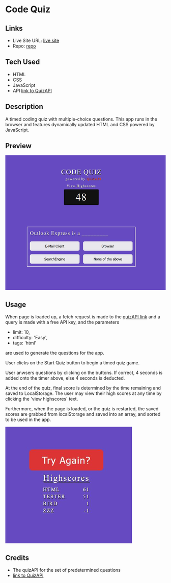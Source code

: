 # Code Quiz

## Links
- Live Site URL: [live site](https://jon-ledo.github.io/Coding-Knowledge-Quiz__QuizAPI/)
- Repo: [repo](https://github.com/Jon-Ledo/Coding-Knowledge-Quiz__QuizAPI)

## Tech Used
- HTML
- CSS
- JavaScript
- API [link to QuizAPI](https://quizapi.io/)

## Description
A timed coding quiz with multiple-choice questions. 
This app runs in the browser and features dynamically updated HTML and CSS powered by JavaScript.

## Preview
![preview of main page](./Assets/quiz-app-main.JPG)

## Usage
When page is loaded up, a fetch request is made to the [quizAPI link](https://quizapi.io/) and a query is made with a free API key, and the parameters 
- limit: 10,
- difficulty: 'Easy',
- tags: 'html'

are used to generate the questions for the app. 

User clicks on the Start Quiz button to begin a timed quiz game. 

User anwsers questions by clicking on the buttons. 
If correct, 4 seconds is added onto the timer above, else 4 seconds is deducted. 

At the end of the quiz, final score is determined by the time remaining and saved to LocalStorage. The user may view their high scores at any time by  clicking the 'view highscores' text. 

Furthermore, when the page is loaded, or the quiz is restarted, the saved scores are grabbed from localStorage and saved into an array, and sorted to be used in the app. 

![highscores](./Assets/scores.JPG)

## Credits
- The quizAPI for the set of predetermined questions
- [link to QuizAPI](https://quizapi.io/)
